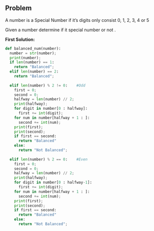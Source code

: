 ## Problem

A number is a Special Number if it’s digits only consist 0, 1, 2, 3, 4 or 5

Given a number determine if it special number or not .

**First Solution:**
```python
def balanced_num(number):
  number = str(number);
  print(number); 
  if len(number) == 1:
    return "Balanced";
  elif len(number) == 2:
    return "Balanced";
    
  elif len(number) % 2 != 0:    #Odd
    first = 0;
    second = 0;
    halfway = len(number) // 2;
    print(halfway);
    for digit in number[0 : halfway]:
      first += int(digit);
    for num in number[halfway + 1 : ]:
      second += int(num);
    print(first);
    print(second);
    if first == second:
      return "Balanced"
    else:
      return "Not Balanced";
      
  elif len(number) % 2 == 0:    #Even
    first = 0;
    second = 0;
    halfway = len(number) // 2;
    print(halfway);
    for digit in number[0 : halfway-1]:
      first += int(digit);
    for num in number[halfway + 1 : ]:
      second += int(num);
    print(first);
    print(second);
    if first == second:
      return "Balanced"
    else:
      return "Not Balanced";
```